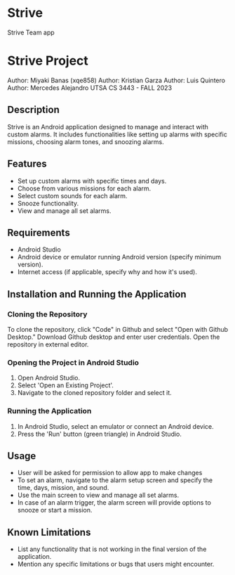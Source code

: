 # Strive
Strive Team app

# Strive Project
Author: Miyaki Banas (xqe858)
Author: Kristian Garza
Author: Luis Quintero
Author: Mercedes Alejandro
UTSA CS 3443 - FALL 2023

## Description
Strive is an Android application designed to manage and interact with custom alarms.
It includes functionalities like setting up alarms with specific missions, choosing alarm tones, and snoozing alarms.

## Features
- Set up custom alarms with specific times and days.
- Choose from various missions for each alarm.
- Select custom sounds for each alarm.
- Snooze functionality.
- View and manage all set alarms.

## Requirements
- Android Studio
- Android device or emulator running Android version (specify minimum version).
- Internet access (if applicable, specify why and how it's used).

## Installation and Running the Application

### Cloning the Repository
To clone the repository, click "Code" in Github and select "Open with Github Desktop." 
Download Github desktop and enter user credentials. 
Open the repository in external editor.

### Opening the Project in Android Studio
1. Open Android Studio.
2. Select 'Open an Existing Project'.
3. Navigate to the cloned repository folder and select it.

### Running the Application
1. In Android Studio, select an emulator or connect an Android device.
2. Press the 'Run' button (green triangle) in Android Studio.

## Usage
- User will be asked for permission to allow app to make changes 
- To set an alarm, navigate to the alarm setup screen and specify the time, days, mission, and sound.
- Use the main screen to view and manage all set alarms.
- In case of an alarm trigger, the alarm screen will provide options to snooze or start a mission.

## Known Limitations
- List any functionality that is not working in the final version of the application.
- Mention any specific limitations or bugs that users might encounter.


